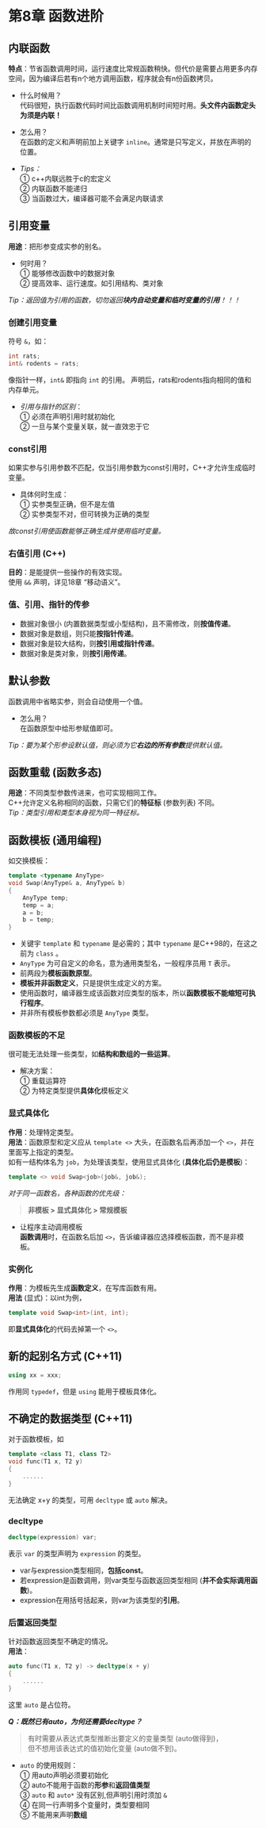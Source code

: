# 第8章 函数进阶

## 内联函数

**特点**：节省函数调用时间，运行速度比常规函数稍快。但代价是需要占用更多内存空间，因为编译后若有n个地方调用函数，程序就会有n份函数拷贝。

* 什么时候用？  
代码很短，执行函数代码时间比函数调用机制时间短时用。**头文件内函数定头为须是内联！**

* 怎么用？  
在函数的定义和声明前加上关键字 `inline`。通常是只写定义，并放在声明的位置。

* *Tips：*  
① c++内联远胜于c的宏定义  
② 内联函数不能递归  
③ 当函数过大，编译器可能不会满足内联请求

## 引用变量

**用途**：把形参变成实参的别名。

* 何时用？  
① 能够修改函数中的数据对象  
② 提高效率、运行速度。如引用结构、类对象

*Tip：返回值为引用的函数，切勿返回**块内自动变量和临时变量的引用**！！！*

### 创建引用变量

符号 `&`，如：

```C++
int rats;
int& rodents = rats;
```

像指针一样，`int&` 即指向 `int` 的引用。
声明后，rats和rodents指向相同的值和内存单元。  

* *引用与指针的区别*：  
① 必须在声明引用时就初始化  
② 一旦与某个变量关联，就一直效忠于它

### const引用

如果实参与引用参数不匹配，仅当引用参数为const引用时，C++才允许生成临时变量。

* 具体何时生成：  
① 实参类型正确，但不是左值  
② 实参类型不对，但可转换为正确的类型

*故const引用使函数能够正确生成并使用临时变量。*

### 右值引用 (C++)

**目的**：是能提供一些操作的有效实现。  
使用 `&&` 声明，详见18章 “移动语义”。

### 值、引用、指针的传参

* 数据对象很小 (内置数据类型或小型结构)，且不需修改，则**按值传递**。
* 数据对象是数组，则只能**按指针传递**。
* 数据对象是较大结构，则**按引用或指针传递**。
* 数据对象是类对象，则**按引用传递**。

## 默认参数

函数调用中省略实参，则会自动使用一个值。

* 怎么用？  
在函数原型中给形参赋值即可。

*Tip：要为某个形参设默认值，则必须为它**右边的所有参数**提供默认值。*

## 函数重载 (函数多态)

**用途**：不同类型参数传进来，也可实现相同工作。  
C++允许定义名称相同的函数，只需它们的**特征标** (参数列表) 不同。  
*Tip：类型引用和类型本身视为同一特征标。*

## 函数模板 (通用编程)

如交换模板：

```C++
template <typename AnyType>
void Swap(AnyType& a, AnyType& b)
{
    AnyType temp;
    temp = a;
    a = b;
    b = temp;
}
```

* 关键宇 `template` 和 `typename` 是必需的；其中 `typename` 是C++98的，在这之前为 `class` 。
* `AnyType` 为可自定义的命名，意为通用类型名，一般程序员用 `T` 表示。
* 前两段为**模板函数原型**。
* **模板并非函数定义**，只是提供生成定义的方案。
* 使用函数时，编译器生成该函数对应类型的版本，所以**函数模板不能缩短可执行程序**。
* 并非所有模板参数都必须是 `AnyType` 类型。

### 函数模板的不足

很可能无法处理一些类型，如**结构和数组的一些运算**。

* 解决方案：  
① 重载运算符  
② 为特定类型提供**具体化**模板定义

### 显式具体化

**作用**：处理特定类型。  
**用法**：函数原型和定义应从 `template <>` 大头，在函数名后再添加一个 `<>`，并在里面写上指定的类型。  
如有一结构体名为 `job`，为处理该类型，使用显式具体化 (**具体化后仍是模板**)：

```C++
template <> void Swap<job>(job&, job&);
```

*对于同一函数名，各种函数的优先级：*  
> **非模板 > 显式具体化 > 常规模板**  

* 让程序主动调用模板  
**函数调用**时，在函数名后加 `<>`，告诉编译器应选择模板函数，而不是非模板。

### 实例化

**作用**：为模板先生成**函数定义**，在写库函数有用。  
**用法** (显式)：以int为例，

```C++
template void Swap<int>(int, int);
```

即**显式具体化**的代码去掉第一个 `<>`。

## 新的起别名方式 (C++11)

```C++
using xx = xxx;
```

作用同 `typedef`，但是 `using` 能用于模板具体化。

## 不确定的数据类型 (C++11)

对于函数模板，如

```C++
template <class T1, class T2>
void func(T1 x, T2 y)
{
    ......
}
```

无法确定 x+y 的类型，可用 `decltype` 或 `auto` 解决。

### decltype

```C++
decltype(expression) var;
```

表示 `var` 的类型声明为 `expression` 的类型。

* var与expression类型相同，**包括const**。
* 若expression是函数调用，则var类型与函数返回类型相同 (**并不会实际调用函数**)。
* expression在用括号括起来，则var为该类型的**引用**。

### 后置返回类型

针对函数返回类型不确定的情况。  
**用法**：

```C++
auto func(T1 x, T2 y) -> decltype(x + y)
{
    ......
}
```

这里 `auto` 是占位符。

***Q：既然已有auto，为何还需要decltype？***
> 有时需要从表达式类型推断出要定义的变量类型 (auto做得到)，  
> 但不想用该表达式的值初始化变量 (auto做不到)。

* `auto` 的使用规则：  
① 用auto声明必须要初始化  
② auto不能用于函数的**形参**和**返回值类型**  
③ `auto` 和 `auto*` 没有区别,但声明引用时须加 `&`  
④ 在同一行声明多个变量时，类型要相同  
⑤ 不能用来声明**数组**
